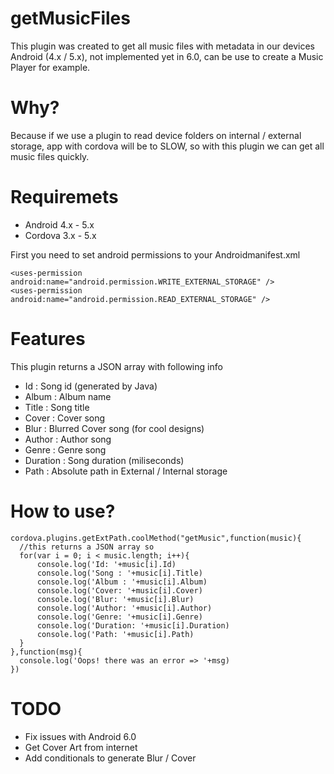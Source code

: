 # getMusicFiles

This plugin was created to get all music files with metadata in our devices Android (4.x / 5.x), not implemented yet in 6.0, can be use to create a Music Player for example.

# Why?
Because if we use a plugin to read device folders on internal / external storage, app with cordova will be to SLOW, so with this plugin we can get all music files quickly.

# Requiremets

- Android 4.x - 5.x
- Cordova 3.x - 5.x

First you need to set android permissions to your Androidmanifest.xml

```
<uses-permission android:name="android.permission.WRITE_EXTERNAL_STORAGE" />
<uses-permission android:name="android.permission.READ_EXTERNAL_STORAGE" />
```

# Features

This plugin returns a JSON array with following info

- Id : Song id (generated by Java)
- Album : Album name
- Title : Song title
- Cover : Cover song
- Blur : Blurred Cover song (for cool designs)
- Author : Author song
- Genre : Genre song
- Duration : Song duration (miliseconds)
- Path : Absolute path in External / Internal storage

# How to use?

```
cordova.plugins.getExtPath.coolMethod("getMusic",function(music){
  //this returns a JSON array so
  for(var i = 0; i < music.length; i++){
      console.log('Id: '+music[i].Id)
      console.log('Song : '+music[i].Title)
      console.log('Album : '+music[i].Album)
      console.log('Cover: '+music[i].Cover)
      console.log('Blur: '+music[i].Blur)
      console.log('Author: '+music[i].Author)
      console.log('Genre: '+music[i].Genre)
      console.log('Duration: '+music[i].Duration)
      console.log('Path: '+music[i].Path)
  }
},function(msg){
  console.log('Oops! there was an error => '+msg)
})
```

# TODO

- Fix issues with Android 6.0
- Get Cover Art from internet
- Add conditionals to generate Blur / Cover 
